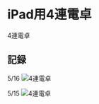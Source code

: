 #  iPad用4連電卓

4連電卓


## 記録

5/16
![4連電卓](https://emupro-diary.com/blog/wp-content/uploads/2024/05/fd4f51e08a16e2a3f7ea89d700c2e295.png "4連電卓")


5/15
![4連電卓](https://emupro-diary.com/blog/wp-content/uploads/2024/05/7560bfb2e8bdddb8ae7de855a22b07e9.png "4連電卓")



